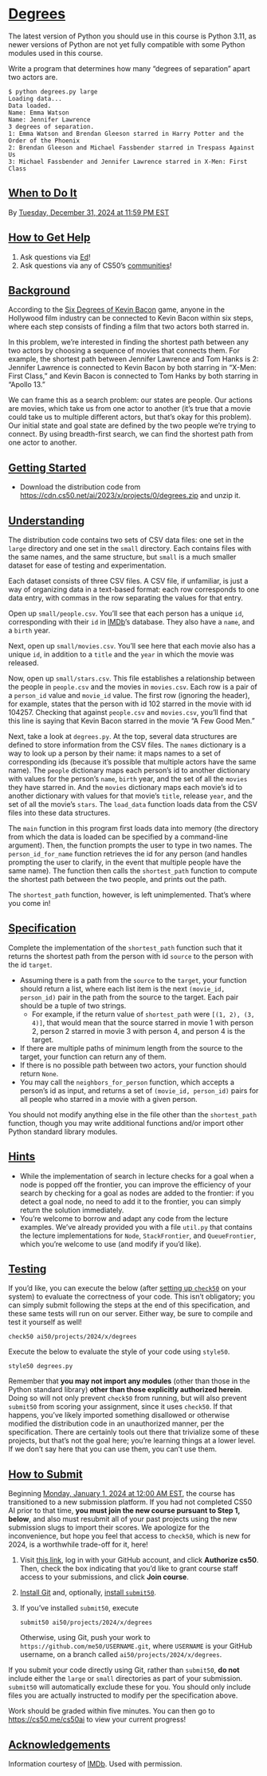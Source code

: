 # [Degrees](#degrees)

The latest version of Python you should use in this course is Python
3.11, as newer versions of Python are not yet fully compatible with some
Python modules used in this course.

Write a program that determines how many “degrees of separation” apart
two actors are.

``` highlight
$ python degrees.py large
Loading data...
Data loaded.
Name: Emma Watson
Name: Jennifer Lawrence
3 degrees of separation.
1: Emma Watson and Brendan Gleeson starred in Harry Potter and the Order of the Phoenix
2: Brendan Gleeson and Michael Fassbender starred in Trespass Against Us
3: Michael Fassbender and Jennifer Lawrence starred in X-Men: First Class
```

## [When to Do It](#when-to-do-it)

By <a href="https://time.cs50.io/20241231T235900-0500"
data-local="2024-12-31T23:59:00-05:00">Tuesday, December 31, 2024 at
11:59 PM EST</a>

## [How to Get Help](#how-to-get-help)

1. Ask questions via [Ed](https://cs50.edx.org/ed)!
2. Ask questions via any of CS50’s
    [communities](../../../communities/)!

## [Background](#background)

According to the [Six Degrees of Kevin
Bacon](https://en.wikipedia.org/wiki/Six_Degrees_of_Kevin_Bacon) game,
anyone in the Hollywood film industry can be connected to Kevin Bacon
within six steps, where each step consists of finding a film that two
actors both starred in.

In this problem, we’re interested in finding the shortest path between
any two actors by choosing a sequence of movies that connects them. For
example, the shortest path between Jennifer Lawrence and Tom Hanks is 2:
Jennifer Lawrence is connected to Kevin Bacon by both starring in
“X-Men: First Class,” and Kevin Bacon is connected to Tom Hanks by both
starring in “Apollo 13.”

We can frame this as a search problem: our states are people. Our
actions are movies, which take us from one actor to another (it’s true
that a movie could take us to multiple different actors, but that’s okay
for this problem). Our initial state and goal state are defined by the
two people we’re trying to connect. By using breadth-first search, we
can find the shortest path from one actor to another.

## [Getting Started](#getting-started)

- Download the distribution code from
    <https://cdn.cs50.net/ai/2023/x/projects/0/degrees.zip> and unzip
    it.

## [Understanding](#understanding)

The distribution code contains two sets of CSV data files: one set in
the `large` directory and one set in the `small` directory. Each
contains files with the same names, and the same structure, but `small`
is a much smaller dataset for ease of testing and experimentation.

Each dataset consists of three CSV files. A CSV file, if unfamiliar, is
just a way of organizing data in a text-based format: each row
corresponds to one data entry, with commas in the row separating the
values for that entry.

Open up `small/people.csv`. You’ll see that each person has a unique
`id`, corresponding with their `id` in [IMDb](https://www.imdb.com/)’s
database. They also have a `name`, and a `birth` year.

Next, open up `small/movies.csv`. You’ll see here that each movie also
has a unique `id`, in addition to a `title` and the `year` in which the
movie was released.

Now, open up `small/stars.csv`. This file establishes a relationship
between the people in `people.csv` and the movies in `movies.csv`. Each
row is a pair of a `person_id` value and `movie_id` value. The first row
(ignoring the header), for example, states that the person with id 102
starred in the movie with id 104257. Checking that against `people.csv`
and `movies.csv`, you’ll find that this line is saying that Kevin Bacon
starred in the movie “A Few Good Men.”

Next, take a look at `degrees.py`. At the top, several data structures
are defined to store information from the CSV files. The `names`
dictionary is a way to look up a person by their name: it maps names to
a set of corresponding ids (because it’s possible that multiple actors
have the same name). The `people` dictionary maps each person’s id to
another dictionary with values for the person’s `name`, `birth` year,
and the set of all the `movies` they have starred in. And the `movies`
dictionary maps each movie’s id to another dictionary with values for
that movie’s `title`, release `year`, and the set of all the movie’s
`stars`. The `load_data` function loads data from the CSV files into
these data structures.

The `main` function in this program first loads data into memory (the
directory from which the data is loaded can be specified by a
command-line argument). Then, the function prompts the user to type in
two names. The `person_id_for_name` function retrieves the id for any
person (and handles prompting the user to clarify, in the event that
multiple people have the same name). The function then calls the
`shortest_path` function to compute the shortest path between the two
people, and prints out the path.

The `shortest_path` function, however, is left unimplemented. That’s
where you come in!

## [Specification](#specification)

Complete the implementation of the `shortest_path` function such that it
returns the shortest path from the person with id `source` to the person
with the id `target`.

- Assuming there is a path from the
    `source` to the `target`, your function should return a list, where
    each list item is the next `(movie_id, person_id)` pair in the path
    from the source to the target. Each pair should be a tuple of two
    strings.
  - For example, if the return value of
        `shortest_path` were `[(1, 2), (3, 4)]`, that would mean that
        the source starred in movie 1 with person 2, person 2 starred in
        movie 3 with person 4, and person 4 is the target.
- If there are multiple paths of minimum
    length from the source to the target, your function can return any
    of them.
- If there is no possible path between two
    actors, your function should return `None`.
- You may call the `neighbors_for_person`
    function, which accepts a person’s id as input, and returns a set of
    `(movie_id, person_id)` pairs for all people who starred in a movie
    with a given person.

You should not modify anything else in the file other than the
`shortest_path` function, though you may write additional functions
and/or import other Python standard library modules.

## [Hints](#hints)

- While the implementation of search in
    lecture checks for a goal when a node is popped off the frontier,
    you can improve the efficiency of your search by checking for a goal
    as nodes are added to the frontier: if you detect a goal node, no
    need to add it to the frontier, you can simply return the solution
    immediately.
- You’re welcome to borrow and adapt any
    code from the lecture examples. We’ve already provided you with a
    file `util.py` that contains the lecture implementations for `Node`,
    `StackFrontier`, and `QueueFrontier`, which you’re welcome to use
    (and modify if you’d like).

## [Testing](#testing)

If you’d like, you can execute the below (after [setting up
`check50`](https://cs50.readthedocs.io/projects/check50/en/latest/index.html)
on your system) to evaluate the correctness of your code. This isn’t
obligatory; you can simply submit following the steps at the end of this
specification, and these same tests will run on our server. Either way,
be sure to compile and test it yourself as well!

``` highlight
check50 ai50/projects/2024/x/degrees
```

Execute the below to evaluate the style of your code using `style50`.

``` highlight
style50 degrees.py
```

Remember that **you may not import any modules** (other than those in
the Python standard library) **other than those explicitly authorized
herein**. Doing so will not only prevent `check50` from running, but
will also prevent `submit50` from scoring your assignment, since it uses
`check50`. If that happens, you’ve likely imported something disallowed
or otherwise modified the distribution code in an unauthorized manner,
per the specification. There are certainly tools out there that
trivialize some of these projects, but that’s not the goal here; you’re
learning things at a lower level. If we don’t say here that you can use
them, you can’t use them.

## [How to Submit](#how-to-submit)

Beginning
<a href="https://time.cs50.io/20240101T000000-0500" class="alert-link"
data-local="2024-01-01T00:00:00-05:00">Monday, January 1, 2024 at 12:00
AM EST</a>, the course has transitioned to a new submission platform. If
you had not completed CS50 AI prior to that time, **you must join the
new course pursuant to Step 1, below**, and also must resubmit all of
your past projects using the new submission slugs to import their
scores. We apologize for the inconvenience, but hope you feel that
access to `check50`, which is new for 2024, is a worthwhile trade-off
for it, here!

1. Visit [this
    link](https://submit.cs50.io/invites/d03c31aef1984c29b5e7b268c3a87b7b),
    log in with your GitHub account, and click **Authorize cs50**. Then,
    check the box indicating that you’d like to grant course staff
    access to your submissions, and click **Join course**.

2. [Install Git](https://git-scm.com/downloads) and, optionally,
    [install `submit50`](https://cs50.readthedocs.io/submit50/).

3. If you’ve installed `submit50`, execute

    ``` highlight
    submit50 ai50/projects/2024/x/degrees
    ```

    Otherwise, using Git, push your work to
    `https://github.com/me50/USERNAME.git`, where `USERNAME` is your
    GitHub username, on a branch called `ai50/projects/2024/x/degrees`.

If you submit your code directly using Git, rather than `submit50`, **do
not** include either the `large` or `small` directories as part of your
submission. `submit50` will automatically exclude these for you. You
should only include files you are actually instructed to modify per the
specification above.

Work should be graded within five minutes. You can then go to
<https://cs50.me/cs50ai> to view your current progress!

## [Acknowledgements](#acknowledgements)

Information courtesy of [IMDb](https://www.imdb.com). Used with
permission.
